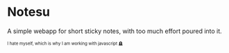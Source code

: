 # Notesu
A simple webapp for short sticky notes, with too much effort poured into it.





<sub><sup>I hate myself, which is why I am working with javascript 🪦</sup></sub>
